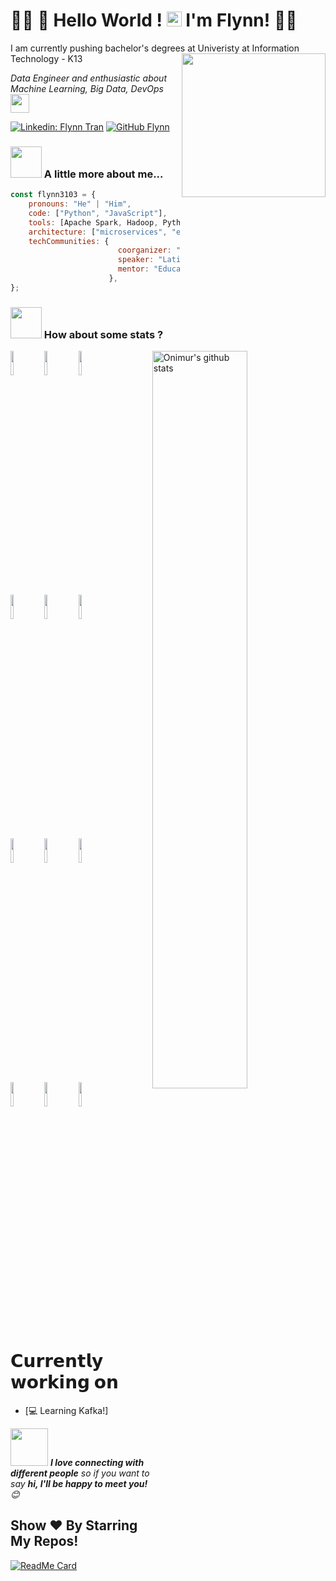 # 🙏🏻 👋 Hello World !  <img src="https://github.com/TheDudeThatCode/TheDudeThatCode/blob/master/Assets/Earth.gif" width="24px"> I'm Flynn! 🙏🏻</h2> 

I am currently pushing bachelor's degrees at Univeristy at Information Technology - K13
<img align='right' src="https://media.giphy.com/media/l0HU4vCCdtME0RZlu/giphy.gif" width="230">
<p><em>Data Engineer and enthusiastic about Machine Learning, Big Data, DevOps<img src="https://media.giphy.com/media/WUlplcMpOCEmTGBtBW/giphy.gif" width="30"> 
</em></p>

[![Linkedin: Flynn Tran](https://img.shields.io/badge/-flyn3103-blue?style=flat-square&logo=Linkedin&logoColor=white&link=https://www.linkedin.com/in/nhat-linh-tran-25744419a/)](https://www.linkedin.com/in/nhat-linh-tran-25744419a/)
[![GitHub Flynn](https://img.shields.io/github/followers/thaiane?label=follow&style=social)](https://github.com/flynn3103)
### <img src="https://media.giphy.com/media/VgCDAzcKvsR6OM0uWg/giphy.gif" width="50"> A little more about me...  

```javascript
const flynn3103 = {
    pronouns: "He" | "Him",
    code: ["Python", "JavaScript"],
    tools: [Apache Spark, Hadoop, Python, Pandas, Numpy, ReactJS, Docker],
    architecture: ["microservices", "event-driven", "design system pattern"],
    techCommunities: {
                        coorganizer: "AfroPython",
                        speaker: "Latinity",
                        mentor: "EducaTRANSforma"
                      },
};
```
### <img src="https://media.giphy.com/media/VgCDAzcKvsR6OM0uWg/giphy.gif" width="50"> How about some stats ?

<p>
  <a href="https://github.com/php1301/php1301">
        <img width="55%" align="right" alt="Onimur's github stats" src="https://github-readme-stats.vercel.app/api?username=flynn3103&theme=gotham&show_icons=true" />
  </a>
  <code><img width="10%" src="https://www.vectorlogo.zone/logos/curl_haxx/curl_haxx-ar21.svg"></code>
  <code><img width="10%" src="https://www.vectorlogo.zone/logos/python/python-ar21.svg"></code>
  <code><img width="10%" src="https://www.vectorlogo.zone/logos/jupyter/jupyter-ar21.svg"></code>
  <br />
  <code><img width="10%" src="https://www.vectorlogo.zone/logos/apache_spark/apache_spark-ar21.svg"></code>
  <code><img width="10%" src="https://www.vectorlogo.zone/logos/apache_hadoop/apache_hadoop-ar21.svg"></code>
  <code><img width="10%" src="https://www.vectorlogo.zone/logos/apache_nifi/apache_nifi-ar21.svg"></code>
  <br />
  <code><img width="10%" src="https://www.vectorlogo.zone/logos/mysql/mysql-ar21.svg"></code>
  <code><img width="10%" src="https://www.vectorlogo.zone/logos/sqlite/sqlite-ar21.svg"></code>
  <code><img width="10%" src="https://www.vectorlogo.zone/logos/postgresql/postgresql-ar21.svg"></code> 
  <br />
  <code><img width="10%" src="https://www.vectorlogo.zone/logos/git-scm/git-scm-ar21.svg"></code>
  <code><img width="10%" src="https://www.vectorlogo.zone/logos/reactjs/reactjs-ar21.svg"></code>
  <code><img width="10%" src="https://www.vectorlogo.zone/logos/gnu_bash/gnu_bash-ar21.svg"></code>
</p>

   
   
# 𝗖𝘂𝗿𝗿𝗲𝗻𝘁𝗹𝘆 𝘄𝗼𝗿𝗸𝗶𝗻𝗴 𝗼𝗻

- [💻 Learning Kafka!]

<img src="https://media.giphy.com/media/LnQjpWaON8nhr21vNW/giphy.gif" width="60"> <em><b>I love connecting with different people</b> so if you want to say <b>hi, I'll be happy to meet you!</b> 😊</em>
## Show ❤️ By Starring My Repos!
[![ReadMe Card](https://github-readme-stats.vercel.app/api/pin/?username=flynn3103&repo=taxi-app&theme=gotham)](https://github.com/flynn3103/taxi-app)
